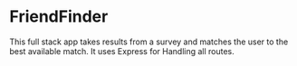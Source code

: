 # FriendFinder
This full stack app takes results from a survey and matches the user to the best available match.  It uses Express for Handling all routes.
